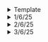 <details>
  <summary>Template</summary>
  </details>

<details>
  <summary>1/6/25</summary>

# Key Learnings

## General Discussion
- Tesla AI Day 2021 Video: What kind of tech are they using to achieve FSD?
- SpaceX New Updates on Starship by Elon Musk: Their plan to colonize Mars.
- Starlink revenue
- How do billionaires take loans? How do they pledge their stock options? How do they repay their loans?
- If I sell my startup, and I get a huge chunk, where do I split the money?
- What are shares and dividends?
- Role of middlemen in entire supply chain from manufacturers to customers.
- [Football's Spin analyzed](https://www.youtube.com/watch?v=J3i3F2e4IYs): The complete aerodynamics of football to the last minute details.
- How YT is killing TV?
- BYD Seal Car Review in India
- What's inside Starship? How much space can we really afford? What is the design of starship setup for Mars?

## College Stuff

### Data Communication and Networking
- Link State Routing and Dijkstra's algorithm
- Path Vector Routing and Spanning Trees (Bellman-Ford Equation)

### Operating Systems
- Critical Section Problem: Peterson's solution (Software) and Lock (Hardware) solution.
- Process Synchronization

## Machine Learning
### Deep Dive into LLMs like ChatGPT
- In-context learning abilities of base models: How you can convert a base model into an assistant
- Psychology of a base model
- Post-training: New datasets most manually written is fed
- Rules that AI companies should follow
- A chatbot is basically a simulation of a human labeler
  </details>

<details>
  <summary>2/6/25</summary>

# General DiscussionS
- Gears and ratios
- Continuous Variable Transmission box
- Engine Breaking
- How to upshift and downshift properly?
- Paddle Shifters
- Quick Shifters
- Costs of maintaing a normal website versus an organization maintaining one

# College Stuff
## Antenna
- Smart Antenna Tx and Rx block diagrams
- Space Division Multiple Access (SDMA)
- Microstrip patch antenna: construction, working, radiation mechanism, feeding methods and formulas involved

## Optic Fiber
- Light Sources: LED and type: Surface LED (SLED) and ELEDs.

## Machine Learning
- Deep Dive into LLMs like ChatGPT: Hallucinations, combination of pre-trained and post-trained data, comparision of data with other LLMs, Model itself might not know who it is, fixed amount of computation in the Neural Networks, forcing a model to use code for calculations to get accurate results.
  </details>

<details>
  <summary>3/6/25</summary>
# General Discussion
- India-1, India-2 and India-3
- Consumptions across these tiers
- How to approach these levels?
- Singapore, Poland and Mexico model
- Singapore: premium, luxury and quiet luxury (stealth wealth)
- Poland: Comfortable, no loans, have gathered wealth
- Mexico: Have loans to pay, less purchasing ability
- India-2 helps India-2 lead a better life
- Value Addition in entire supply chain. 1kg rice of 40/- to 1kg biriyani of 280/-, that is a 7x value addition
- There are many costs: preparing, packaging, delivering etc.

# College Stuff

## Optic Fiber Communication
- Power Launching and Coupling: Photometry terms, equation and problems on radiance, power equation for both step index and graded index, equilibrium NA, requirements for good connector design, different types of connectors

## Data Communication and Networking
- IPv6 datagram format
- Some problems on address allocation for multiple organizations.

<details>
  <summary>4/6/25</summary>

# College Stuff
## Exams
- Intelligent Transport Systems
s- Principles of Management
  </details>

<details>
  <summary>5/6/25</summary>
  
# College Stuff
## Exams
- Data Communication and Networking
- Optic Fiber Communication
  </details>

<details>
  <summary>6/6/25</summary>

# College
## Exams
- Antenna Theory and Design
- Operating Systems

# General
## Engineering Earth - by melodysheep
- Volcanoes: we could use their heat to make energy
- Putting SO2 into the atmosphere combats CO2 effectively
- Giant Solar Arrays blocking the sun's heat
- Editing plants: Edit their genes to grow advanced species which "eat" carbon. We could edit genes of algae, mammoths etc.
- Water is becoming more acidic due to CO2
- Shatter rocks of the ocean floor: It can absorb much more CO2
- Sunken ships which artificial reefs can support aquatic life more efficiently
- 100km of curtain to avoid warm ocean current to interact with glaciers
- Floating umbrellas to create Ice
- Just 0.3% area of Earth's surface is enough to power entire Earth. However, this can dramatically increase temperatures at the poles
- We could beam power down from space, but it can warm the planet up.
- Move power hungry industries into space, let them harness how much ever they require and use it, without absorbing any energy, this is the safest option
- Space elevators? This could bring launch costs to down to $100 per kg. This can be done using nuclear propulsion.
- Orbital Ring? Massive ecosystem around the Earth. Their shadows can affect life on Earth.
  </details>

<details>
  <summary>Template</summary>

# Web Development
- Almost done with dropbox clone: Still many features to be added.

# General
- Deleted most apps: why do large applications have a separate app for uninstallation?

# Deep Dive into LLMs - Andrej
- Finished off with what LLMs are bad at
- Reinforcement learning with human feedback (RLHF)
  </details>
